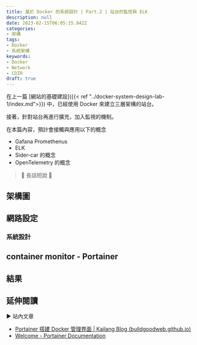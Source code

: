 ```yaml
---
title: 基於 Docker 的系統設計 | Part.2 | 站台的監控與 ELK
description: null
date: 2023-02-15T06:05:15.842Z
categories: 
- 架構
tags: 
- Docker
- 系統架構
keywords:
- Docker
- Network
- CDIR
draft: true
---
```


在上一篇 [網站的基礎建設]({{< ref "../docker-system-design-lab-1/index.md">}}) 中，已經使用 Docker 來建立三層架構的站台。

接著，針對站台再進行擴充，加入監視的機制。

在本篇內容，預計會接觸與應用以下的概念

- Gafana Promethenus
- ELK
- Sider-car 的概念
- OpenTelemetry 的概念

> 🔖 長話短說 🔖
>

<!--more-->

## 架構圖

## 網路設定

### 系統設計

## container monitor - Portainer

## 結果

## 延伸閱讀

▶ 站內文章

- [Portainer 搭建 Docker 管理界面 | Kailang Blog (buildgoodweb.github.io)](https://buildgoodweb.github.io/blog/portainer-docker-ui/)
- [Welcome - Portainer Documentation](https://docs.portainer.io/)
